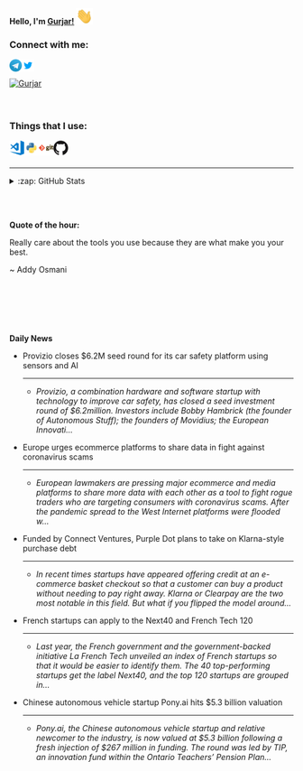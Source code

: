 #### Hello, I'm [Gurjar!](https://GurjarKing.github.io) <img src="https://raw.githubusercontent.com/ABSphreak/ABSphreak/master/gifs/Hi.gif" width="30px"></h2>


### Connect with me:

[<img align="left" alt="Gurjar | Telegram" width="22px" src="https://raw.githubusercontent.com/github/explore/80688e429a7d4ef2fca1e82350fe8e3517d3494d/topics/telegram/telegram.png" />][Telegram]
[<img align="left" alt="Gurjar | Twitter" width="22px" src="https://raw.githubusercontent.com/github/explore/80688e429a7d4ef2fca1e82350fe8e3517d3494d/topics/twitter/twitter.png" />][Twitter]
<br >
<br >
<a href="https://github.com/GurjarKing"><img src="https://komarev.com/ghpvc/?username=GurjarKing" alt="Gurjar" /></a> <br />
<br />
<br />
<!-- <br >

![](https://visitor-badge.glitch.me/badge?page_id=GurjarKing)

<br /> -->

### Things that I use:

[<img align="left" alt="Visual Studio Code" width="26px" src="https://raw.githubusercontent.com/github/explore/80688e429a7d4ef2fca1e82350fe8e3517d3494d/topics/visual-studio-code/visual-studio-code.png" />][VSCode]
[<img align="left" alt="Python" width="26px" src="https://raw.githubusercontent.com/github/explore/80688e429a7d4ef2fca1e82350fe8e3517d3494d/topics/python/python.png" />][Python]
[<img align="left" alt="Git" width="26px" src="https://raw.githubusercontent.com/github/explore/80688e429a7d4ef2fca1e82350fe8e3517d3494d/topics/git/git.png" />][Git]
[<img align="left" alt="GitHub" width="26px" src="https://raw.githubusercontent.com/github/explore/78df643247d429f6cc873026c0622819ad797942/topics/github/github.png" />][Github]

<br />
<br />

---
<details>
  <summary>:zap: GitHub Stats</summary>

<img align="left" alt="Gurjar's Github Stats" src="https://github-readme-stats.vercel.app/api?username=GurjarKing&show_icons=true&hide_border=true&count_private=true&include_all_commit=true&theme=algolia" />

</details>

<!-- ### 🔔 My latest tweet
<a href="https://twitter.com/Gurjar_King43" target="_blank">
	<img src="https://github.com/GurjarKing/GurjarKing/raw/master/tweet.png" width="70%" align="center" alt="Click to view on Twitter" title="My latest tweet, as an image"/>
</a> -->
<br>

<pre>

</pre>

**Quote of the hour:**

Really care about the tools you use because they are what make you your best.

~ Addy Osmani
<pre>

</pre>
<br>
<pre>


</pre>
<strong>Daily News</strong>
  
  - Provizio closes $6.2M seed round for its car safety platform using sensors and AI
     <hr/>
     
      - *Provizio, a combination hardware and software startup with technology to improve car safety, has closed a seed investment round of $6.2million. Investors include Bobby Hambrick (the founder of Autonomous Stuff); the founders of Movidius; the European Innovati…*
     
  - Europe urges ecommerce platforms to share data in fight against coronavirus scams
      <hr/>
      
      - *European lawmakers are pressing major ecommerce and media platforms to share more data with each other as a tool to fight rogue traders who are targeting consumers with coronavirus scams. After the pandemic spread to the West Internet platforms were flooded w…*
      
  - Funded by Connect Ventures, Purple Dot plans to take on Klarna-style purchase debt
      <hr/>
      
      - *In recent times startups have appeared offering credit at an e-commerce basket checkout so that a customer can buy a product without needing to pay right away. Klarna or Clearpay are the two most notable in this field. But what if you flipped the model around…*
      
  - French startups can apply to the Next40 and French Tech 120
      <hr/>
      
      - *Last year, the French government and the government-backed initiative La French Tech unveiled an index of French startups so that it would be easier to identify them. The 40 top-performing startups get the label Next40, and the top 120 startups are grouped in…*
       
  - Chinese autonomous vehicle startup Pony.ai hits $5.3 billion valuation
      <hr/>
       
       - *Pony.ai, the Chinese autonomous vehicle startup and relative newcomer to the industry, is now valued at $5.3 billion following a fresh injection of $267 million in funding. The round was led by TIP, an innovation fund within the Ontario Teachers’ Pension Plan…*
      

<br />

[VSCode]: https://code.visualstudio.com/
[Python]: https://www.python.org/
[Git]: https://git-scm.com/
[Github]: https://github.com/
[Telegram]: https://t.me/Gurjar_King/
[Twitter]: https://twitter.com/Gurjar_King43/
